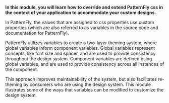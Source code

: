 <strong>In this module, you will learn how to override and extend PatternFly css in the context of your application to accommodate your custom designs.</strong>

In PatternFly, the values that are assigned to css properties use custom properties (which are also referred to as variables in the source code and documentation for PatternFly).

PatternFly utilizes variables to create a two-layer theming system, where global variables inform component variables. Global variables represent concepts, like font size and spacer, and are used to provide consistency throughout the design system. Component variables are defined using global variables, and are used to provide consistency across all instances of the component.

This approach improves maintainability of the system, but also facilitates re-theming by consumers who are using the design system. This module illustrates some of the ways that variables can be modified to customize the design system.